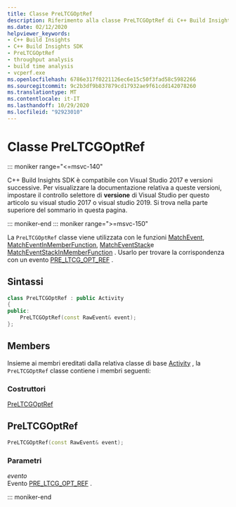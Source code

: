 ```yaml
---
title: Classe PreLTCGOptRef
description: Riferimento alla classe PreLTCGOptRef di C++ Build Insights SDK.
ms.date: 02/12/2020
helpviewer_keywords:
- C++ Build Insights
- C++ Build Insights SDK
- PreLTCGOptRef
- throughput analysis
- build time analysis
- vcperf.exe
ms.openlocfilehash: 6786e317f0221126ec6e15c50f3fad58c5982266
ms.sourcegitcommit: 9c2b3df9b837879cd17932ae9f61cdd142078260
ms.translationtype: MT
ms.contentlocale: it-IT
ms.lasthandoff: 10/29/2020
ms.locfileid: "92923010"
---
```

# <a name="preltcgoptref-class"></a>Classe PreLTCGOptRef

::: moniker range="<=msvc-140"

C++ Build Insights SDK è compatibile con Visual Studio 2017 e versioni successive. Per visualizzare la documentazione relativa a queste versioni, impostare il controllo selettore di **versione** di Visual Studio per questo articolo su visual studio 2017 o visual studio 2019. Si trova nella parte superiore del sommario in questa pagina.

::: moniker-end
::: moniker range=">=msvc-150"

La `PreLTCGOptRef` classe viene utilizzata con le funzioni [MatchEvent](../functions/match-event.md), [MatchEventInMemberFunction](../functions/match-event-in-member-function.md), [MatchEventStack](../functions/match-event-stack.md)e [MatchEventStackInMemberFunction](../functions/match-event-stack-in-member-function.md) . Usarlo per trovare la corrispondenza con un evento [PRE_LTCG_OPT_REF](../event-table.md#pre-ltcg-opt-ref) .

## <a name="syntax"></a>Sintassi

```cpp
class PreLTCGOptRef : public Activity
{
public:
    PreLTCGOptRef(const RawEvent& event);
};
```

## <a name="members"></a>Members

Insieme ai membri ereditati dalla relativa classe di base [Activity](activity.md) , la `PreLTCGOptRef` classe contiene i membri seguenti:

### <a name="constructors"></a>Costruttori

[PreLTCGOptRef](#pre-ltcg-opt-ref)

## <a name="preltcgoptref"></a><a name="pre-ltcg-opt-ref"></a> PreLTCGOptRef

```cpp
PreLTCGOptRef(const RawEvent& event);
```

### <a name="parameters"></a>Parametri

*evento*\
Evento [PRE_LTCG_OPT_REF](../event-table.md#pre-ltcg-opt-ref) .

::: moniker-end
